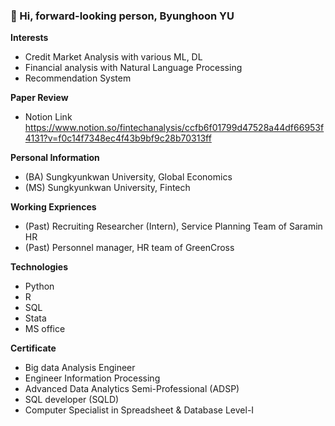 ### 👋 Hi, forward-looking person, Byunghoon YU

**Interests**
  + Credit Market Analysis with various ML, DL
  + Financial analysis with Natural Language Processing
  + Recommendation System

**Paper Review**
  + Notion Link <https://www.notion.so/fintechanalysis/ccfb6f01799d47528a44df66953f4131?v=f0c14f7348ec4f43b9bf9c28b70313ff>

**Personal Information**
  + (BA) Sungkyunkwan University, Global Economics 
  + (MS) Sungkyunkwan University, Fintech 

**Working Expriences**
  + (Past) Recruiting Researcher (Intern), Service Planning Team of Saramin HR
  + (Past) Personnel manager, HR team of GreenCross

**Technologies**
  + Python
  + R
  + SQL
  + Stata
  + MS office

**Certificate**
  + Big data Analysis Engineer
  + Engineer Information Processing
  + Advanced Data Analytics Semi-Professional (ADSP)
  + SQL developer (SQLD)
  + Computer Specialist in Spreadsheet & Database Level-I



<!--
**liveleisurely/liveleisurely** is a ✨ _special_ ✨ repository because its `README.md` (this file) appears on your GitHub profile.

Here are some ideas to get you started:

- 🔭 I’m currently working on ...
- 🌱 I’m currently learning ...
- 👯 I’m looking to collaborate on ...
- 🤔 I’m looking for help with ...
- 💬 Ask me about ...
- 📫 How to reach me: ...
- 😄 Pronouns: ...
- ⚡ Fun fact: ...
-->
